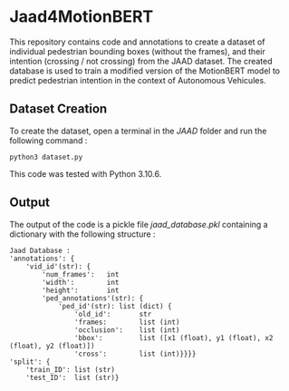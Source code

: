 # Jaad4MotionBERT

This repository contains code and annotations to create a dataset of individual pedestrian bounding boxes (without the frames), and their intention (crossing / not crossing) from the JAAD dataset. The created database is used to train a modified version of the MotionBERT model to predict pedestrian intention in the context of Autonomous Vehicules.

## Dataset Creation

To create the dataset, open a terminal in the *JAAD* folder and run the following command :
```
python3 dataset.py
```
This code was tested with Python 3.10.6.

## Output

The output of the code is a pickle file *jaad_database.pkl* containing a dictionary with the following structure :
```
Jaad Database :
'annotations': {
    'vid_id'(str): {
        'num_frames':   int
        'width':        int
        'height':       int
        'ped_annotations'(str): {
            'ped_id'(str): list (dict) {
                'old_id':       str
                'frames:        list (int)
                'occlusion':    list (int)
                'bbox':         list ([x1 (float), y1 (float), x2 (float), y2 (float)])
                'cross':        list (int)}}}}
'split': {
    'train_ID': list (str)
    'test_ID':  list (str)}
```
